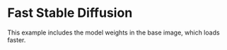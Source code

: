 # Fast Stable Diffusion

This example includes the model weights in the base image, which loads faster.